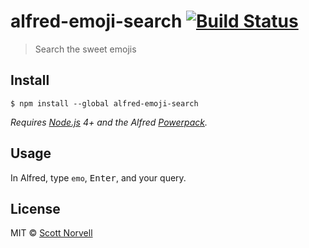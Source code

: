 # alfred-emoji-search [![Build Status](https://travis-ci.org/scottlnorvell/alfred-emoji-search.svg?branch=master)](https://travis-ci.org/scottlnorvell/alfred-emoji-search)

> Search the sweet emojis


## Install

```
$ npm install --global alfred-emoji-search
```

*Requires [Node.js](https://nodejs.org) 4+ and the Alfred [Powerpack](https://www.alfredapp.com/powerpack/).*


## Usage

In Alfred, type `emo`, <kbd>Enter</kbd>, and your query.


## License

MIT © [Scott Norvell](http://scottlnorvell.com)
